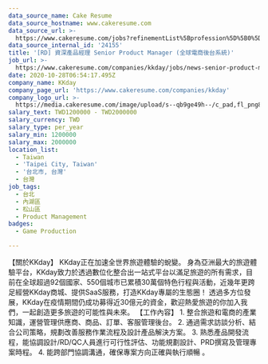 ```yaml
---
data_source_name: Cake Resume
data_source_hostname: www.cakeresume.com
data_source_url: >-
  https://www.cakeresume.com/jobs?refinementList%5Bprofession%5D%5B0%5D=game-production&range%5Bsalary_range%5D%5Bmin%5D=1000000
data_source_internal_id: '24155'
title: '[RD] 資深產品經理 Senior Product Manager (全球電商後台系統)'
job_url: >-
  https://www.cakeresume.com/companies/kkday/jobs/news-senior-product-manager-app
date: 2020-10-28T06:54:17.495Z
company_name: KKday
company_page_url: 'https://www.cakeresume.com/companies/kkday'
company_logo_url: >-
  https://media.cakeresume.com/image/upload/s--qb9ge49h--/c_pad,fl_png8,h_200,w_200/v1666342333/cmu3q58jezs7zkvpeprv.png
salary_text: TWD1200000 - TWD2000000
salary_currency: TWD
salary_type: per_year
salary_min: 1200000
salary_max: 2000000
location_list:
  - Taiwan
  - 'Taipei City, Taiwan'
  - '台北市, 台灣'
  - 台灣
job_tags:
  - 台北
  - 內湖區
  - 松山區
  - Product Management
badges:
  - Game Production

---
```


【關於KKday】 KKday正在加速全世界旅遊體驗的蛻變。 身為亞洲最大的旅遊體驗平台，KKday致力於透過數位化整合出一站式平台以滿足旅遊的所有需求，目前在全球超過92個國家、550個城市已累積30萬個特色行程與活動，近幾年更跨足經營KKday商城、提供SaaS服務，打造KKday專屬的生態圈！ 透過多方位發展，KKday在疫情期間仍成功募得近30億元的資金，歡迎熱愛旅遊的你加入我們，一起創造更多旅遊的可能性與未來。 【工作內容】 1. 整合旅遊和電商的產業知識，運營管理供應商、商品、訂單、客服管理後台。 2. 通過需求訪談分析、結合公司策略，規劃改善服務作業流程及設計產品解決方案。 3. 熟悉產品開發流程，能協調設計/RD/QC人員進行可行性評估、功能規劃設計、PRD撰寫及管理專案時程。 4. 能跨部門協調溝通，確保專案方向正確與執行順暢 。